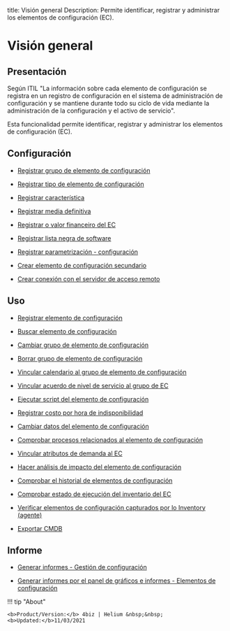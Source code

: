 title: Visión general
Description: Permite identificar, registrar y administrar los elementos de configuración (EC).
# Visión general


Presentación
----------------

Según ITIL "La información sobre cada elemento de configuración se registra en
un registro de configuración en el sistema de administración de configuración y
se mantiene durante todo su ciclo de vida mediante la administración de la
configuración y el activo de servicio".

Esta funcionalidad permite identificar, registrar y administrar los elementos de
configuración (EC).

Configuración
-----------------

- [Registrar grupo de elemento de configuración](/es-es/4biz-helium/processes/configuration/configuration/register-configuration-item-group.html)

- [Registrar tipo de elemento de configuración](/es-es/4biz-helium/processes/configuration/configuration/register-type-ic.html)

- [Registrar característica](/es-es/4biz-helium/processes/configuration/configuration/register-characteristics.html)

- [Registrar media definitiva](/es-es/4biz-helium/processes/configuration/configuration/register-definitive-media.html)

- [Registrar o valor financeiro del EC](/es-es/4biz-helium/processes/configuration/configuration/register-financial-value-ic.html)

- [Registrar lista negra de software](/es-es/4biz-helium/processes/configuration/configuration/register-software-blacklist.html)

- [Registrar parametrización - configuración](/es-es/4biz-helium/platform-administration/parameters-list/configure-parametrization-configuration.html)

- [Crear elemento de configuración secundario](/es-es/4biz-helium/processes/configuration/configuration/create-configuration-item-related-ic.html)

- [Crear conexión con el servidor de acceso remoto](/es-es/4biz-helium/processes/configuration/configuration/configure-remote-access.html)

Uso
-------

- [Registrar elemento de configuración](/es-es/4biz-helium/processes/configuration/use/register-CI.html)

- [Buscar elemento de configuración](/es-es/4biz-helium/processes/configuration/use/search-CI.html)

- [Cambiar grupo de elemento de configuración](/es-es/4biz-helium/processes/configuration/use/change-group-configuration-item.html)

- [Borrar grupo de elemento de configuración](/es-es/4biz-helium/processes/configuration/use/delete-group-of-IC.html)

- [Vincular calendario al grupo de elemento de configuración](/es-es/4biz-helium/processes/configuration/use/link-calendar-to-group-of-IC.html)

- [Vincular acuerdo de nivel de servicio al grupo de EC](/es-es/4biz-helium/processes/configuration/use/link-SLA-to-CI-group.html)

- [Ejecutar script del elemento de configuración](/es-es/4biz-helium/processes/configuration/use/run-script-of-CI.html)

- [Registrar costo por hora de indisponibilidad](/es-es/4biz-helium/processes/configuration/use/cost-per-hour-unavailability.html)

- [Cambiar datos del elemento de configuración](/es-es/4biz-helium/processes/configuration/use/change-IC-item-data.html)

- [Comprobar procesos relacionados al elemento de configuración](/es-es/4biz-helium/processes/configuration/use/CI-processes-related.html)

- [Vincular atributos de demanda al EC](/es-es/4biz-helium/processes/configuration/use/link-demand-attributes-to-CI.html)

- [Hacer análisis de impacto del elemento de configuración](/es-es/4biz-helium/processes/configuration/use/configuration-item-impact.html)

- [Comprobar el historial de elementos de configuración](/es-es/4biz-helium/processes/configuration/use/CI-history.html)

- [Comprobar estado de ejecución del inventario del EC](/es-es/4biz-helium/processes/configuration/use/verify-status-inventory.html)

- [Verificar elementos de configuración capturados por lo Inventory (agente)](/es-es/4biz-helium/processes/configuration/use/CI-captured-by-inventory.html)

- [Exportar CMDB](/es-es/4biz-helium/processes/configuration/use/export-CMDB.html)


Informe
----------

- [Generar informes - Gestión de configuración](/es-es/4biz-helium/processes/configuration/use/generate-report-configuration-management.html)

- [Generar informes por el panel de gráficos e informes - Elementos de configuración](/es-es/4biz-helium/processes/configuration/use/generate-report-configuration-management.html)

!!! tip "About"

    <b>Product/Version:</b> 4biz | Helium &nbsp;&nbsp;
    <b>Updated:</b>11/03/2021


